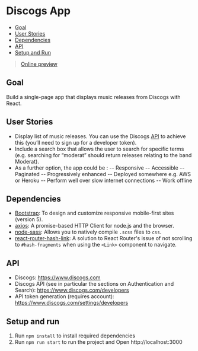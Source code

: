 # Discogs App 
- [Goal](#goal)
- [User Stories](#user-stories)
- [Dependencies](#dependencies)
- [API](#api)
- [Setup and Run](#setup-run)

> [Online preview](https://clever-hermann-ca95cd.netlify.app/)

<a name="#goal"></a>
## Goal
Build a single-page app that displays music releases from Discogs with React.

<a name="#user-stories"></a>
## User Stories
- Display list of music releases. You can use the Discogs [API](#api)
to achieve this (you’ll need to sign up for a developer token).
- Include a search box that allows the user to search for specific terms
(e.g. searching for “moderat” should return releases relating to the band Moderat).
- As a further option, the app could be :
-- Responsive
-- Accessible
-- Paginated
-- Progressively enhanced
-- Deployed somewhere e.g. AWS or Heroku
-- Perform well over slow internet connections
-- Work offline

<a name="#dependencies"></a>
## Dependencies
- [Bootstrap](https://getbootstrap.com/): To design and customize responsive mobile-first sites (version 5).
- [axios](https://github.com/axios/axios): A promise-based HTTP Client for node.js and the browser.
- [node-sass](https://www.npmjs.com/package/node-sass): Allows you to natively compile `.scss` files to `css`.
- [react-router-hash-link](https://www.npmjs.com/package/react-router-hash-link): A solution to React Router's issue of not scrolling to `#hash-fragments` when using the `<Link>` component to navigate.

<a name="#api"></a>
## API
- Discogs: https://www.discogs.com
- Discogs API (see in particular the sections on Authentication and Search):
https://www.discogs.com/developers
- API token generation (requires account): https://www.discogs.com/settings/developers

<a name="#setup-run"></a>
## Setup and run
1. Run `npm install` to install required dependencies
2. Run `npm run start` to run the project and Open http://localhost:3000
